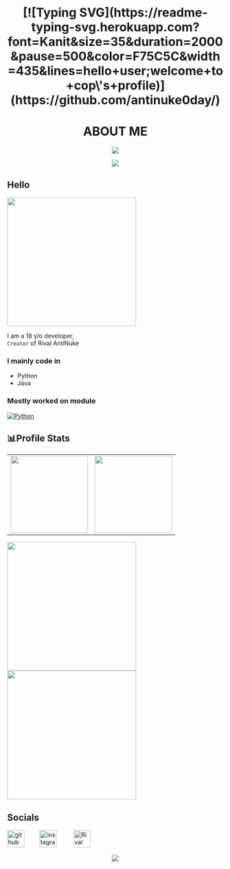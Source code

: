 <h1 align="center">[![Typing SVG](https://readme-typing-svg.herokuapp.com?font=Kanit&size=35&duration=2000&pause=500&color=F75C5C&width=435&lines=hello+user;welcome+to+cop\'s+profile)](https://github.com/antinuke0day/)</h1>


# <h1 align="center"> ABOUT ME </h1>

<p align="center">
  <a><img src="https://readme-typing-svg.herokuapp.com?color=3DF7E2&size=30&center=true&lines=Self+taught+developer;Experienced+in+python;Keen+to+learn+new+things"></a>
</p>
<p align="center">  
<img src="https://komarev.com/ghpvc/?username=antinuke0day">
</p>

## Hello
<img src="https://media.giphy.com/media/xUA7bdpLxQhsSQdyog/giphy.gif" width="300"/>

I am a 18 y/o developer, </br>
`Creator` of Rival AntiNuke

### I mainly code in
- Python  
- Java
</img>

### Mostly worked on module



<!-- py -->
<a align="left" href="https://github.com/antinuke0day?tab=repositories" target="_blank"><img alt="Python" src="https://img.shields.io/badge/-Python-3776AB?style=flat-square&logo=Python&logoColor=white"></a>




## 📊Profile Stats


<table width="100%" align="center">
  <tr>
    <td>
<img height="180em" src="https://github-readme-stats.vercel.app/api?username=antinuke0day&show_icons=true&theme=radical" /> </td>
<td> <img height="180em" src="https://github-readme-stats.vercel.app/api/top-langs/?username=antinuke0day&show_icons=true&hide_border=true&layout=compact&langs_count=8&theme=tokyonight"/> </td>  
  
  </tr>
 <table>
<p align="left">
  <a href="https://github.com/antinuke0day/rival"><img width="300" src="https://denvercoder1-github-readme-stats.vercel.app/api/pin/?username=antinuke0day&repo=rival&theme=react&bg_color=1F222E&title_color=F85D7F&icon_color=F8D866&hide_border=true&show_icons=false"></a>
  <a href="https://github.com/antinuke0day/button_paginator"><img width="300" src="https://denvercoder1-github-readme-stats.vercel.app/api/pin/?username=antinuke0day&repo=button_paginator&theme=react&bg_color=1F222E&title_color=F85D7F&icon_color=F8D866&hide_border=true&show_icons=false"></a>



</p>


## Socials
   

<p align="center">
  
  [<img src='https://upload.wikimedia.org/wikipedia/commons/a/ae/Github-desktop-logo-symbol.svg' alt='github' height='40'>](https://github.com/antinuke0day)&nbsp;&nbsp;&nbsp;&nbsp;&nbsp;&nbsp;&nbsp;&nbsp;&nbsp;[<img src='https://cdx.solo.to/images/logo/solo-text-logo-color.svg' alt='instagram' height='40'>](https://solo.to/fry)
  &nbsp;&nbsp;&nbsp;&nbsp;&nbsp;&nbsp;&nbsp;&nbsp;&nbsp;[<img src='https://raw.githubusercontent.com/peterthehan/peterthehan/master/assets/discord.svg' alt='Rival' height='40'>](https://discord.com/oauth2/authorize?client_id=986564927827378246&permissions=8&scope=applications.commands%20bot)
   
</p>

<p align="center">  
<img src="https://discord.c99.nl/widget/theme-1/714703136270581841.png">
</p>


